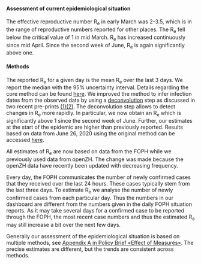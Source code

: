 <h4>Assessment of current epidemiological situation</h4>

The effective reproductive number R<sub>e</sub> in early March was 2-3.5, which is in the range of reproductive numbers reported for other places. The R<sub>e</sub> fell below the critical value of 1 in mid March. R<sub>e</sub> has increased continuously since mid April. Since the second week of June, R<sub>e</sub> is again significantly above one.
 
<h4>Methods</h4>

The reported R<sub>e</sub> for a given day is the mean R<sub>e</sub> over the last 3 days. We report the median with the 95% uncertainty interval. Details regarding the core method can be found [here](https://smw.ch/article/doi/smw.2020.20271). We improved the method to infer infection dates from the observed data by using a [deconvolution](https://www.pnas.org/content/106/51/21825) step as discussed in two recent pre-prints [(1)](https://www.medrxiv.org/content/10.1101/2020.06.18.20134858v2)[(2)](https://www.medrxiv.org/content/10.1101/2020.05.12.20099366v1). The deconvolution step allows to detect changes in R<sub>e</sub> more rapidly. In particular, we now obtain an R<sub>e</sub> which is significantly above 1 since the second week of June. Further, our estimates at the start of the epidemic are higher than previously reported. Results based on data from June 26, 2020 using the original method can be accessed [here](https://raw.githubusercontent.com/covid-19-Re/covid19-additionalData/master/misc/2020-06-27_results_CH_convolution_method.png).

All estimates of R<sub>e</sub> are now based on data from the FOPH while we previously used data from openZH. The change was made because the openZH data have recently been updated with decreasing frequency.

Every day, the FOPH communicates the number of newly confirmed cases that they received over the last 24 hours. These cases typically stem from the last three days. To estimate R<sub>e</sub> we analyse the number of newly confirmed cases from each particular day. Thus the numbers in our dashboard are different from the numbers given in the daily FOPH situation reports. As it may take several days for a confirmed case to be reported through the FOPH, the most recent case numbers and thus the estimated R<sub>e</sub> may still increase a bit over the next few days.

Generally our assessment of the epidemiological situation is based on multiple methods, see [Appendix A in Policy Brief «Effect of Measures»](https://ncs-tf.ch/de/policy-briefs/effect-of-measures-21-april-20-en/download). The precise estimates are different, but the trends are consistent across methods.
